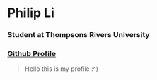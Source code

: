 # Philip Li
### Student at Thompsons Rivers University

### [Github Profile](http//github.com/PhilipLi1)

> Hello this is my profile :^)
